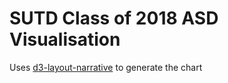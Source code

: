 # SUTD Class of 2018 ASD Visualisation

Uses [d3-layout-narrative](https://github.com/abcnews/d3-layout-narrative) to generate the chart

